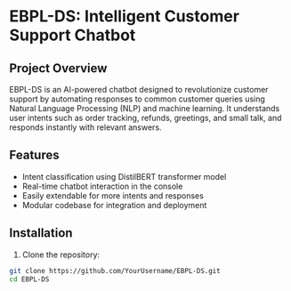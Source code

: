 # EBPL-DS: Intelligent Customer Support Chatbot

## Project Overview
EBPL-DS is an AI-powered chatbot designed to revolutionize customer support by automating responses to common customer queries using Natural Language Processing (NLP) and machine learning. It understands user intents such as order tracking, refunds, greetings, and small talk, and responds instantly with relevant answers.

## Features
- Intent classification using DistilBERT transformer model
- Real-time chatbot interaction in the console
- Easily extendable for more intents and responses
- Modular codebase for integration and deployment

## Installation

1. Clone the repository:

```bash
git clone https://github.com/YourUsername/EBPL-DS.git
cd EBPL-DS
